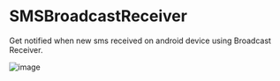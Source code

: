 # SMSBroadcastReceiver
Get notified when new sms received on android device using Broadcast Receiver.

![image](https://user-images.githubusercontent.com/42198761/194800682-4c4f89bc-5685-456c-9258-d6563cc2576f.png)
